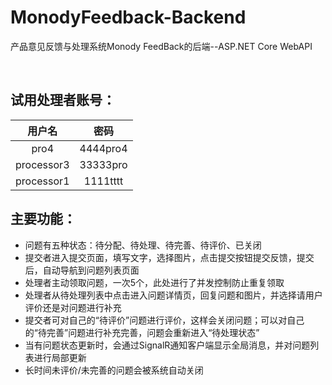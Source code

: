 # MonodyFeedback-Backend
产品意见反馈与处理系统Monody FeedBack的后端--ASP.NET Core WebAPI

<br>

## 试用处理者账号：
|用户名|密码|
|:--:|:--:|
|pro4|4444pro4|
|processor3|33333pro|
|processor1|1111tttt|

## 主要功能：
- 问题有五种状态：待分配、待处理、待完善、待评价、已关闭
- 提交者进入提交页面，填写文字，选择图片，点击提交按钮提交反馈，提交后，自动导航到问题列表页面
- 处理者主动领取问题，一次5个，此处进行了并发控制防止重复领取
- 处理者从待处理列表中点击进入问题详情页，回复问题和图片，并选择请用户评价还是对问题进行补充
- 提交者可对自己的“待评价”问题进行评价，这样会关闭问题；可以对自己的“待完善”问题进行补充完善，问题会重新进入“待处理状态”
- 当有问题状态更新时，会通过SignalR通知客户端显示全局消息，并对问题列表进行局部更新
- 长时间未评价/未完善的问题会被系统自动关闭



